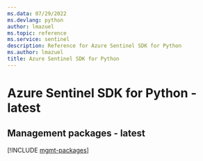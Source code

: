 ```yaml
---
ms.data: 07/29/2022
ms.devlang: python
author: lmazuel
ms.topic: reference
ms.service: sentinel
description: Reference for Azure Sentinel SDK for Python
ms.author: lmazuel
title: Azure Sentinel SDK for Python
---
```

# Azure Sentinel SDK for Python - latest

## Management packages - latest
[!INCLUDE [mgmt-packages](sentinel-mgmt-index.md)]